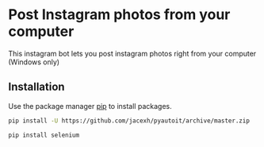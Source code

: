 # Post Instagram photos from your computer

This instagram bot lets you post instagram photos right from your computer (Windows only)

## Installation

Use the package manager [pip](https://pip.pypa.io/en/stable/) to install packages.

```bash
pip install -U https://github.com/jacexh/pyautoit/archive/master.zip
```

```bash
pip install selenium
```